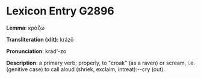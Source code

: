 # Lexicon Entry G2896

**Lemma**: κράζω

**Transliteration (xlit)**: krázō

**Pronunciation**: krad'-zo

**Description**:
a primary verb; properly, to "croak" (as a raven) or scream, i.e. (genitive case) to call aloud (shriek, exclaim, intreat):--cry (out).
